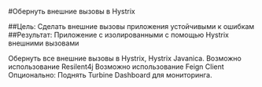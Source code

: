 #Обернуть внешние вызовы в Hystrix

##Цель: 
Сделать внешние вызовы приложения устойчивыми к ошибкам
##Результат: 
Приложение с изолированными с помощью Hystrix внешними вызовами

Обернуть все внешние вызовы в Hystrix, Hystrix Javanica.
Возможно использование Resilent4j
Возможно использование Feign Client Опционально: Поднять Turbine Dashboard для мониторинга.
